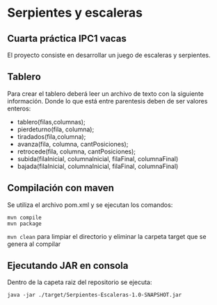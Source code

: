 # Serpientes y escaleras
## Cuarta práctica IPC1 vacas
El proyecto consiste en desarrollar un juego de escaleras y serpientes.
## Tablero
Para crear el tablero deberá leer un archivo de texto con la siguiente información. 
Donde lo que está entre parentesis deben de ser valores enteros:
- tablero(filas,columnas);
- pierdeturno(fila, columna);
- tiradados(fila,columna);
- avanza(fila, columna, cantPosiciones);
- retrocede(fila, columna, cantPosiciones);
- subida(filaInicial, columnaInicial, filaFinal, columnaFinal)
- bajada(filaInicial, columnaInicial, filaFinal, columnaFinal)

## Compilación con maven
Se utiliza el archivo pom.xml y se ejecutan los comandos:
```
mvn compile
mvn package
```
`mvn clean` para limpiar el directorio y eliminar la carpeta target que se genera al compilar

## Ejecutando JAR en consola
Dentro de la capeta raiz del repositorio se ejecuta:
```
java -jar ./target/Serpientes-Escaleras-1.0-SNAPSHOT.jar
```